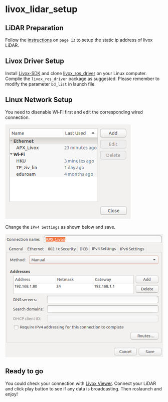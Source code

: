 # livox_lidar_setup

## LiDAR Preparation

Follow the [instructions](https://www.livoxtech.com/3296f540ecf5458a8829e01cf429798e/downloads/Livox%20Mid%20Series%20User%20Manual%20EN%2020190118.pdf) on `page 13` to setup the static ip address of livox LiDAR.

## Livox Driver Setup

Install [Livox-SDK](https://github.com/Livox-SDK/Livox-SDK) and clone [livox_ros_driver](https://github.com/Livox-SDK/livox_ros_driver) on your Linux computer. Complie the `livox_ros_driver` package as suggested. Please remember to modify the parameter `bd_list` in launch file.

## Linux Network Setup

You need to disenable Wi-Fi first and edit the corresponding wired connection.

![](imgs/net_con.png)

Change the `IPv4 Settings` as shown below and save.

![](imgs/ip4.png)

## Ready to go

You could check your connection with [Livox Viewer](https://www.livoxtech.com/downloads). Connect your LiDAR and click play button to see if any data is broadcasting. Then roslaunch and enjoy!
